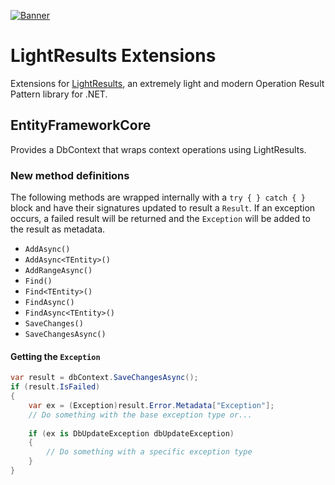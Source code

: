 [![Banner](https://raw.githubusercontent.com/jscarle/LightResults/main/Banner.png)](https://github.com/jscarle/LightResults)

# LightResults Extensions

Extensions for [LightResults](https://github.com/jscarle/LightResults), an extremely light and modern Operation Result Pattern library for .NET.

## EntityFrameworkCore

Provides a DbContext that wraps context operations using LightResults.

### New method definitions

The following methods are wrapped internally with a `try { } catch { }` block and have their signatures
updated to result a `Result`. If an exception occurs, a failed result will be returned and the `Exception`
will be added to the result as metadata.

- `AddAsync()`
- `AddAsync<TEntity>()`
- `AddRangeAsync()`
- `Find()`
- `Find<TEntity>()`
- `FindAsync()`
- `FindAsync<TEntity>()`
- `SaveChanges()`
- `SaveChangesAsync()`

#### Getting the `Exception`

```csharp
var result = dbContext.SaveChangesAsync();
if (result.IsFailed)
{
    var ex = (Exception)result.Error.Metadata["Exception"];
    // Do something with the base exception type or...
    
    if (ex is DbUpdateException dbUpdateException)
    {
        // Do something with a specific exception type
    }
}
```
